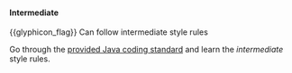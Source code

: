 <div id="title">

#### Intermediate

</div>

<span id="prereqs"></span>

<span id="outcomes">{{glyphicon_flag}} Can follow intermediate style rules</span>

<div id="body">

Go through the [provided Java coding standard]({{java_coding_standard}}) and learn the _intermediate_ style rules.

</div>

<div id="extras">

<include src="exercises.md" />

</div>